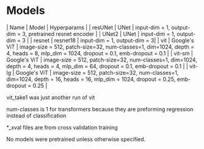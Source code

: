 # Models

| Name | Model | Hyperparams |
| resUNet | UNet | input-dim = 1, output-dim = 3, pretrained resnet encoder |
| UNet2 | UNet | input-dim = 1, output-dim = 3 |
| resnet | resnet18 | input-dim = 1, output-dim = 3|
| vit  | Google's ViT | image-size = 512, patch-size=32, num-classes=1, dim=1024, depth = 4, heads = 8, mlp_dim = 1024, dropout = 0.1, emb-dropout = 0.1 |
| vit-sm | Google's ViT | image-size = 512, patch-size=32, num-classes=1, dim=1024, depth = 4, heads = 4, mlp_dim = 64, dropout = 0.1, emb-dropout = 0.1 |
| vit-lg | Google's ViT | image-size = 512, patch-size=32, num-classes=1, dim=1024, depth = 16, heads = 16, mlp_dim = 1024, dropout = 0.25, emb-dropout = 0.25 |

vit_take1 was just another run of vit

num-classes is 1 for transformers because they are preforming regression instead of classification

*_xval files are from cross validation training

No models were pretrained unless otherwise specified.
